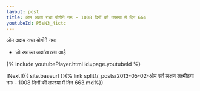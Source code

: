 ```yaml
---
layout: post
title: ओम अक्षय राधा योगीने नमः - 1008 दिनों की तपस्या में दिन 664
youtubeId: P5sN3_4ictc
---
```

 
 
 ओम अक्षय राधा योगीने नमः  
 
 -  जो रथाच्या अक्षांसारखा आहे 
 
  
 
  
 
 
 
 
 
 


{% include youtubePlayer.html id=page.youtubeId %}
 
[Next]({{ site.baseurl }}{% link  split1/_posts/2013-05-02-ओम सर्व लक्षण लक्ष्मीठया नमः - 1008 दिनों की तपस्या में दिन 663.md%})
 

